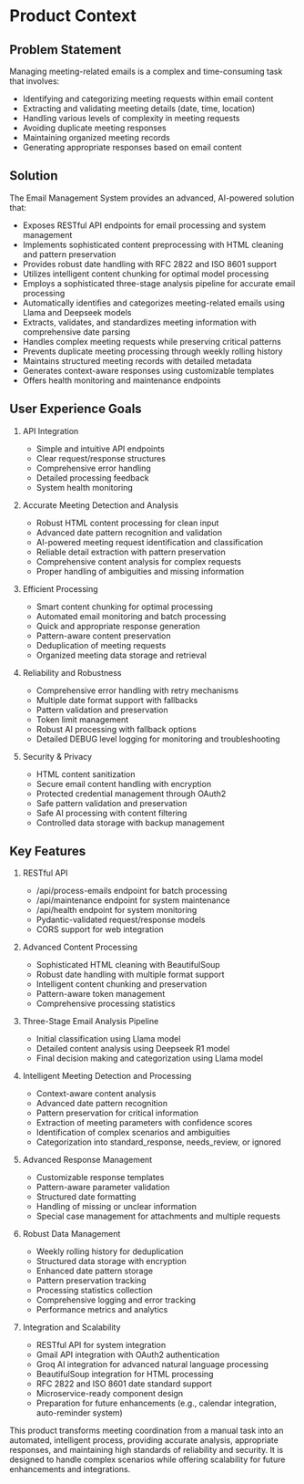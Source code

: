 # Product Context

## Problem Statement
Managing meeting-related emails is a complex and time-consuming task that involves:
- Identifying and categorizing meeting requests within email content
- Extracting and validating meeting details (date, time, location)
- Handling various levels of complexity in meeting requests
- Avoiding duplicate meeting responses
- Maintaining organized meeting records
- Generating appropriate responses based on email content

## Solution
The Email Management System provides an advanced, AI-powered solution that:
- Exposes RESTful API endpoints for email processing and system management
- Implements sophisticated content preprocessing with HTML cleaning and pattern preservation
- Provides robust date handling with RFC 2822 and ISO 8601 support
- Utilizes intelligent content chunking for optimal model processing
- Employs a sophisticated three-stage analysis pipeline for accurate email processing
- Automatically identifies and categorizes meeting-related emails using Llama and Deepseek models
- Extracts, validates, and standardizes meeting information with comprehensive date parsing
- Handles complex meeting requests while preserving critical patterns
- Prevents duplicate meeting processing through weekly rolling history
- Maintains structured meeting records with detailed metadata
- Generates context-aware responses using customizable templates
- Offers health monitoring and maintenance endpoints

## User Experience Goals

1. API Integration
   - Simple and intuitive API endpoints
   - Clear request/response structures
   - Comprehensive error handling
   - Detailed processing feedback
   - System health monitoring

2. Accurate Meeting Detection and Analysis
   - Robust HTML content processing for clean input
   - Advanced date pattern recognition and validation
   - AI-powered meeting request identification and classification
   - Reliable detail extraction with pattern preservation
   - Comprehensive content analysis for complex requests
   - Proper handling of ambiguities and missing information

2. Efficient Processing
   - Smart content chunking for optimal processing
   - Automated email monitoring and batch processing
   - Quick and appropriate response generation
   - Pattern-aware content preservation
   - Deduplication of meeting requests
   - Organized meeting data storage and retrieval

3. Reliability and Robustness
   - Comprehensive error handling with retry mechanisms
   - Multiple date format support with fallbacks
   - Pattern validation and preservation
   - Token limit management
   - Robust AI processing with fallback options
   - Detailed DEBUG level logging for monitoring and troubleshooting

4. Security & Privacy
   - HTML content sanitization
   - Secure email content handling with encryption
   - Protected credential management through OAuth2
   - Safe pattern validation and preservation
   - Safe AI processing with content filtering
   - Controlled data storage with backup management

## Key Features

1. RESTful API
   - /api/process-emails endpoint for batch processing
   - /api/maintenance endpoint for system maintenance
   - /api/health endpoint for system monitoring
   - Pydantic-validated request/response models
   - CORS support for web integration

2. Advanced Content Processing
   - Sophisticated HTML cleaning with BeautifulSoup
   - Robust date handling with multiple format support
   - Intelligent content chunking and preservation
   - Pattern-aware token management
   - Comprehensive processing statistics

2. Three-Stage Email Analysis Pipeline
   - Initial classification using Llama model
   - Detailed content analysis using Deepseek R1 model
   - Final decision making and categorization using Llama model

3. Intelligent Meeting Detection and Processing
   - Context-aware content analysis
   - Advanced date pattern recognition
   - Pattern preservation for critical information
   - Extraction of meeting parameters with confidence scores
   - Identification of complex scenarios and ambiguities
   - Categorization into standard_response, needs_review, or ignored

4. Advanced Response Management
   - Customizable response templates
   - Pattern-aware parameter validation
   - Structured date formatting
   - Handling of missing or unclear information
   - Special case management for attachments and multiple requests

5. Robust Data Management
   - Weekly rolling history for deduplication
   - Structured data storage with encryption
   - Enhanced date pattern storage
   - Pattern preservation tracking
   - Processing statistics collection
   - Comprehensive logging and error tracking
   - Performance metrics and analytics

6. Integration and Scalability
   - RESTful API for system integration
   - Gmail API integration with OAuth2 authentication
   - Groq AI integration for advanced natural language processing
   - BeautifulSoup integration for HTML processing
   - RFC 2822 and ISO 8601 date standard support
   - Microservice-ready component design
   - Preparation for future enhancements (e.g., calendar integration, auto-reminder system)

This product transforms meeting coordination from a manual task into an automated, intelligent process, providing accurate analysis, appropriate responses, and maintaining high standards of reliability and security. It is designed to handle complex scenarios while offering scalability for future enhancements and integrations.
